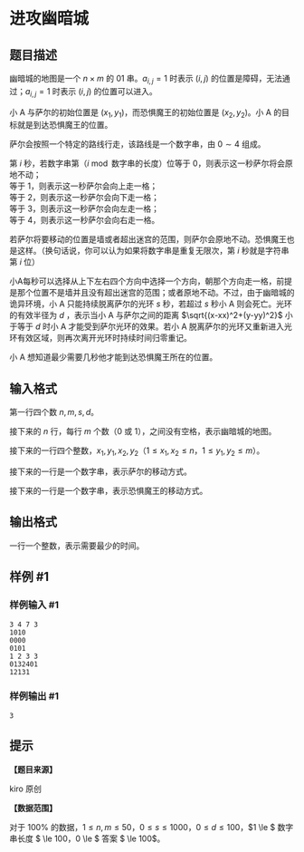 # 进攻幽暗城

## 题目描述

幽暗城的地图是一个 $n \times m$ 的 $01$ 串。$a_{i, j} = 1$ 时表示 $(i, j)$ 的位置是障碍，无法通过；$a_{i, j} = 1$ 时表示 $(i, j)$ 的位置可以进入。

小 A 与萨尔的初始位置是 $(x_1, y_1)$，而恐惧魔王的初始位置是 $(x_2, y_2)$。小 A 的目标就是到达恐惧魔王的位置。

萨尔会按照一个特定的路线行走，该路线是一个数字串，由 $0 \sim 4$ 组成。

第 $i$ 秒，若数字串第（$i \bmod {}$数字串的长度）位等于 $0$，则表示这一秒萨尔将会原地不动；   
等于 $1$，则表示这一秒萨尔会向上走一格；   
等于 $2$，则表示这一秒萨尔会向下走一格；   
等于 $3$，则表示这一秒萨尔会向左走一格；   
等于 $4$，则表示这一秒萨尔会向右走一格。

若萨尔将要移动的位置是墙或者超出迷宫的范围，则萨尔会原地不动。恐惧魔王也是这样。（换句话说，你可以认为如果将数字串是重复无限次，第 $i$ 秒就是字符串第 $i$ 位）

小A每秒可以选择从上下左右四个方向中选择一个方向，朝那个方向走一格，前提是那个位置不是墙并且没有超出迷宫的范围；或者原地不动。不过，由于幽暗城的诡异环境，小 A 只能持续脱离萨尔的光环 $s$ 秒，若超过 $s$ 秒小 A 则会死亡。光环的有效半径为 $d$ ，表示当小 A 与萨尔之间的距离 $\sqrt{(x-xx)^2+(y-yy)^2}$ 小于等于 $d$ 时小 A 才能受到萨尔光环的效果。若小 A 脱离萨尔的光环又重新进入光环有效区域，则再次离开光环时持续时间归零重记。

小 A 想知道最少需要几秒他才能到达恐惧魔王所在的位置。

## 输入格式

第一行四个数 $n,m,s,d$。

接下来的 $n$ 行，每行 $m$ 个数（$0$ 或 $1$），之间没有空格，表示幽暗城的地图。

接下来的一行四个整数，$x_1,y_1,x_2,y_2$（$1 \le x_1,x_2 \le n$，$1 \le y_1,y_2 \le m$）。

接下来的一行是一个数字串，表示萨尔的移动方式。

接下来的一行是一个数字串，表示恐惧魔王的移动方式。

## 输出格式

一行一个整数，表示需要最少的时间。


## 样例 #1

### 样例输入 #1
```
3 4 7 3
1010
0000
0101
1 2 3 3
0132401
12131
```

### 样例输出 #1

```
3
```

## 提示

**【题目来源】**

kiro 原创

**【数据范围】**

对于 $100\%$ 的数据，$1 \le n,m \le 50$，$0 \le s \le 1000$，$0 \le d \le 100$，$1 \le $ 数字串长度 $ \le 100$，$0 \le $ 答案 $ \le 100$。
